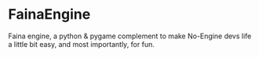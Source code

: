 # FainaEngine
Faina engine, a python &amp; pygame complement to make No-Engine devs life a little bit easy, and most importantly, for fun.
